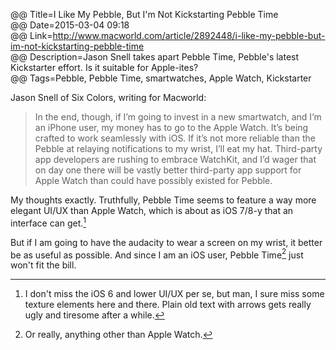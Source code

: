 @@ Title=I Like My Pebble, But I'm Not Kickstarting Pebble Time  
@@ Date=2015-03-04 09:18  
@@ Link=http://www.macworld.com/article/2892448/i-like-my-pebble-but-im-not-kickstarting-pebble-time  
@@ Description=Jason Snell takes apart Pebble Time, Pebble's latest Kickstarter effort. Is it suitable for Apple-ites?    
@@ Tags=Pebble, Pebble Time, smartwatches, Apple Watch, Kickstarter    

Jason Snell of Six Colors, writing for Macworld:
>In the end, though, if I’m going to invest in a new smartwatch, and I’m an iPhone user, my money has to go to the Apple Watch. It’s being crafted to work seamlessly with iOS. If it’s not more reliable than the Pebble at relaying notifications to my wrist, I’ll eat my hat. Third-party app developers are rushing to embrace WatchKit, and I’d wager that on day one there will be vastly better third-party app support for Apple Watch than could have possibly existed for Pebble.

My thoughts exactly. Truthfully, Pebble Time seems to feature a way more elegant UI/UX than Apple Watch, which is about as iOS 7/8-y that an interface can get.[^id]

But if I am going to have the audacity to wear a screen on  my wrist, it better be as useful as possible. And since I am an iOS user, Pebble Time[^or] just won't fit the bill.

[^id]: I don't miss the iOS 6 and lower UI/UX per se, but man, I sure miss some texture elements here and there. Plain old text with arrows gets really ugly and tiresome after a while.
[^or]: Or really, anything other than Apple Watch.